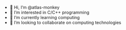 - 👋 Hi, I’m @atlas-monkey
- 👀 I’m interested in C/C++ programming
- 🌱 I’m currently learning computing
- 💞️ I’m looking to collaborate on computing technologies

<!---
atlas-monkey/atlas-monkey is a ✨ special ✨ repository because its `README.md` (this file) appears on your GitHub profile.
You can click the Preview link to take a look at your changes.
--->
